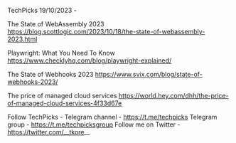 TechPicks 19/10/2023 -

The State of WebAssembly 2023
https://blog.scottlogic.com/2023/10/18/the-state-of-webassembly-2023.html

Playwright: What You Need To Know
https://www.checklyhq.com/blog/playwright-explained/

The State of Webhooks 2023
https://www.svix.com/blog/state-of-webhooks-2023/

The price of managed cloud services
https://world.hey.com/dhh/the-price-of-managed-cloud-services-4f33d67e

Follow TechPicks -
Telegram channel - https://t.me/techpicks
Telegram group - https://t.me/techpicksgroup
Follow me on Twitter - https://twitter.com/__tkore__